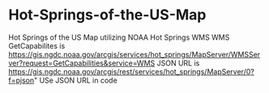# Hot-Springs-of-the-US-Map
Hot Springs of the US Map utilizing NOAA Hot Springs WMS
WMS GetCapabilites is https://gis.ngdc.noaa.gov/arcgis/services/hot_springs/MapServer/WMSServer?request=GetCapabilities&service=WMS
JSON URL is https://gis.ngdc.noaa.gov/arcgis/rest/services/hot_springs/MapServer/0?f=pjson"
USe JSON URL in code
